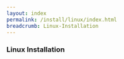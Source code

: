```yaml
---
layout: index
permalink: /install/linux/index.html
breadcrumb: Linux-Installation
---
```


### Linux Installation